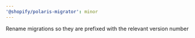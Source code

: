 ```yaml
---
'@shopify/polaris-migrator': minor
---
```


Rename migrations so they are prefixed with the relevant version number
